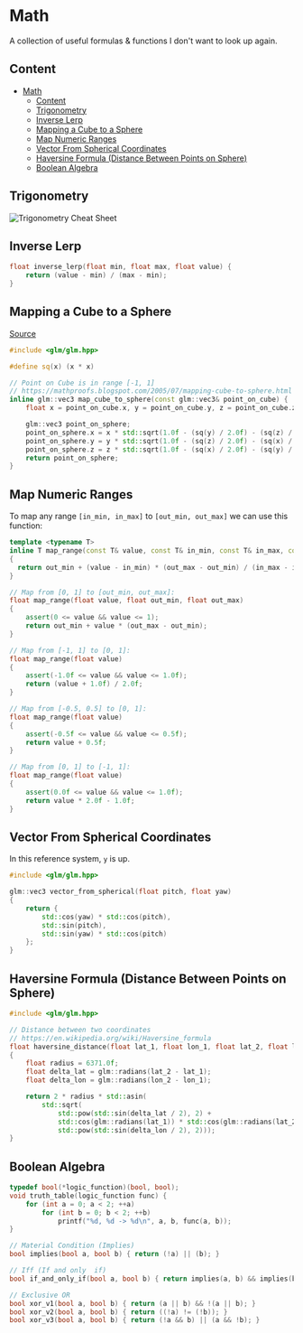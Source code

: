 # Math

A collection of useful formulas & functions I don't want to look up again.

## Content

- [Math](#math)
  - [Content](#content)
  - [Trigonometry](#trigonometry)
  - [Inverse Lerp](#inverse-lerp)
  - [Mapping a Cube to a Sphere](#mapping-a-cube-to-a-sphere)
  - [Map Numeric Ranges](#map-numeric-ranges)
  - [Vector From Spherical Coordinates](#vector-from-spherical-coordinates)
  - [Haversine Formula (Distance Between Points on Sphere)](#haversine-formula-distance-between-points-on-sphere)
  - [Boolean Algebra](#boolean-algebra)


## Trigonometry

![Trigonometry Cheat Sheet](../img/trig-cheat-sheet.png)

## Inverse Lerp

```cpp
float inverse_lerp(float min, float max, float value) {
    return (value - min) / (max - min);
}
```

## Mapping a Cube to a Sphere

[Source](https://mathproofs.blogspot.com/2005/07/mapping-cube-to-sphere.html?m=1)

```cpp
#include <glm/glm.hpp>

#define sq(x) (x * x)

// Point on Cube is in range [-1, 1]
// https://mathproofs.blogspot.com/2005/07/mapping-cube-to-sphere.html
inline glm::vec3 map_cube_to_sphere(const glm::vec3& point_on_cube) {
    float x = point_on_cube.x, y = point_on_cube.y, z = point_on_cube.z;

    glm::vec3 point_on_sphere;
    point_on_sphere.x = x * std::sqrt(1.0f - (sq(y) / 2.0f) - (sq(z) / 2.0f) + ((sq(y) * sq(z)) / 3.0f));
    point_on_sphere.y = y * std::sqrt(1.0f - (sq(z) / 2.0f) - (sq(x) / 2.0f) + ((sq(z) * sq(x)) / 3.0f));
    point_on_sphere.z = z * std::sqrt(1.0f - (sq(x) / 2.0f) - (sq(y) / 2.0f) + ((sq(x) * sq(y)) / 3.0f));
    return point_on_sphere;
}
```

## Map Numeric Ranges

To map any range `[in_min, in_max]` to `[out_min, out_max]` we can use this function:

```cpp
template <typename T>
inline T map_range(const T& value, const T& in_min, const T& in_max, const T& out_min, const T& out_max)
{
  return out_min + (value - in_min) * (out_max - out_min) / (in_max - in_min);
}

// Map from [0, 1] to [out_min, out_max]:
float map_range(float value, float out_min, float out_max)
{
    assert(0 <= value && value <= 1);
    return out_min + value * (out_max - out_min);
}

// Map from [-1, 1] to [0, 1]:
float map_range(float value)
{
    assert(-1.0f <= value && value <= 1.0f);
    return (value + 1.0f) / 2.0f;
}

// Map from [-0.5, 0.5] to [0, 1]:
float map_range(float value)
{
    assert(-0.5f <= value && value <= 0.5f);
    return value + 0.5f;
}

// Map from [0, 1] to [-1, 1]:
float map_range(float value)
{
    assert(0.0f <= value && value <= 1.0f);
    return value * 2.0f - 1.0f;
}
```

## Vector From Spherical Coordinates

In this reference system, `y` is up.

```cpp
#include <glm/glm.hpp>

glm::vec3 vector_from_spherical(float pitch, float yaw)
{
    return {
        std::cos(yaw) * std::cos(pitch),
        std::sin(pitch),
        std::sin(yaw) * std::cos(pitch)
    };
}
```

## Haversine Formula (Distance Between Points on Sphere)

```cpp
#include <glm/glm.hpp>

// Distance between two coordinates
// https://en.wikipedia.org/wiki/Haversine_formula
float haversine_distance(float lat_1, float lon_1, float lat_2, float lon_2)
{
    float radius = 6371.0f;
    float delta_lat = glm::radians(lat_2 - lat_1);
    float delta_lon = glm::radians(lon_2 - lon_1);

    return 2 * radius * std::asin(
        std::sqrt(
            std::pow(std::sin(delta_lat / 2), 2) +
            std::cos(glm::radians(lat_1)) * std::cos(glm::radians(lat_2))  *
            std::pow(std::sin(delta_lon / 2), 2)));
}
```

## Boolean Algebra

```cpp
typedef bool(*logic_function)(bool, bool);
void truth_table(logic_function func) {
    for (int a = 0; a < 2; ++a)
        for (int b = 0; b < 2; ++b)
            printf("%d, %d -> %d\n", a, b, func(a, b));
}

// Material Condition (Implies)
bool implies(bool a, bool b) { return (!a) || (b); }

// Iff (If and only  if)
bool if_and_only_if(bool a, bool b) { return implies(a, b) && implies(b, a); }

// Exclusive OR
bool xor_v1(bool a, bool b) { return (a || b) && !(a || b); }
bool xor_v2(bool a, bool b) { return ((!a) != (!b)); }
bool xor_v3(bool a, bool b) { return (!a && b) || (a && !b); }
```


